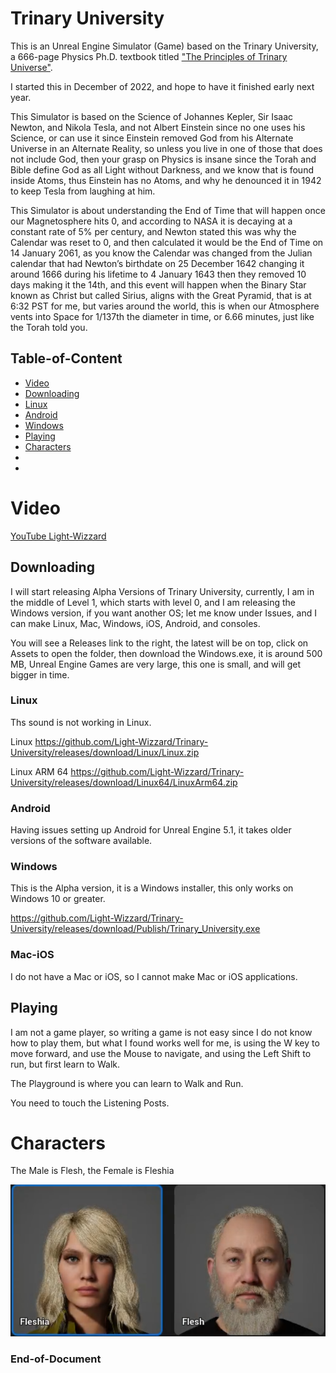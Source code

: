 # Trinary University

This is an Unreal Engine Simulator (Game) based on the Trinary University, a 666-page Physics Ph.D. textbook titled ["The Principles of Trinary Universe"](https://github.com/Light-Wizzard/The-Principles-Of-The-Trinary-Universe/blob/master/misc/the.principles.of.the.trinary.universe.pdf).

I started this in December of 2022, and hope to have it finished early next year.

This Simulator is based on the Science of Johannes Kepler, Sir Isaac Newton, and Nikola Tesla, and not Albert Einstein since no one uses his Science, or can use it since Einstein removed God from his Alternate Universe in an Alternate Reality, so unless you live in one of those that does not include God, then your grasp on Physics is insane since the Torah and Bible define God as all Light without Darkness, and we know that is found inside Atoms, thus Einstein has no Atoms, and why he denounced it in 1942 to keep Tesla from laughing at him.

This Simulator is about understanding the End of Time that will happen once our Magnetosphere hits 0, and according to NASA it is decaying at a constant rate of 5% per century, and Newton stated this was why the Calendar was reset to 0, and then calculated it would be the End of Time on 14 January 2061, as you know the Calendar was changed from the Julian calendar that had Newton’s birthdate on 25 December 1642 changing it around 1666 during his lifetime to 4 January 1643 then they removed 10 days making it the 14th, and this event will happen when the Binary Star known as Christ but called Sirius, aligns with the Great Pyramid, that is at 6:32 PST for me, but varies around the world, this is when our Atmosphere vents into Space for 1/137th the diameter in time, or 6.66 minutes, just like the Torah told you.

## Table-of-Content

* [Video](#Video)
* [Downloading](#Downloading)
* [Linux](#Linux)
* [Android](#Android)
* [Windows](#Windows)
* [Playing](#Playing)
* [Characters](#Characters)
* [](#)
* [](#)

# Video

[YouTube Light-Wizzard](https://youtu.be/JM29o6iICEw)

## Downloading

I will start releasing Alpha Versions of Trinary University, currently, I am in the middle of Level 1, which starts with level 0, and I am releasing the Windows version, if you want another OS; let me know under Issues, and I can make Linux, Mac, Windows, iOS, Android, and consoles.

You will see a Releases link to the right, the latest will be on top, click on Assets to open the folder, then download the Windows.exe, it is around 500 MB, Unreal Engine Games are very large, this one is small, and will get bigger in time.

### Linux

Ths sound is not working in Linux.

Linux
https://github.com/Light-Wizzard/Trinary-University/releases/download/Linux/Linux.zip

Linux ARM 64
https://github.com/Light-Wizzard/Trinary-University/releases/download/Linux64/LinuxArm64.zip

### Android

Having issues setting up Android for Unreal Engine 5.1, it takes older versions of the software available. 

### Windows

This is the Alpha version, it is a Windows installer, this only works on Windows 10 or greater.

https://github.com/Light-Wizzard/Trinary-University/releases/download/Publish/Trinary_University.exe

### Mac-iOS

I do not have a Mac or iOS, so I cannot make Mac or iOS applications.

## Playing 

I am not a game player, so writing a game is not easy since I do not know how to play them, but what I found works well for me, is using the W key to move forward, and use the Mouse to navigate, and using the Left Shift to run, but first learn to Walk.

The Playground is where you can learn to Walk and Run.

You need to touch the Listening Posts.

# Characters

The Male is Flesh, the Female is Fleshia

![Flesh](https://github.com/Light-Wizzard/Trinary-University/blob/main/images/Flesh.png)

### End-of-Document
